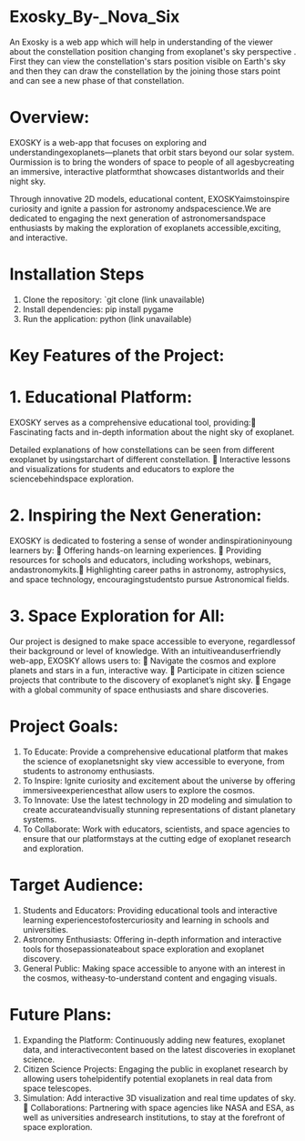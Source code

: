 # Exosky_By-_Nova_Six
An Exosky is a web app which will help in understanding of  the viewer  about the constellation position changing from exoplanet's sky perspective  . First they can view the constellation's stars position visible on Earth's sky  and then they can draw the constellation by the joining those stars point and can see a new phase of that constellation.

# Overview:
EXOSKY is a web-app that focuses on exploring and understandingexoplanets—planets that orbit stars beyond our solar system. Ourmission is to bring the wonders of space to people of all agesbycreating an immersive, interactive platformthat showcases distantworlds and their night sky.

Through innovative 2D models, educational content, EXOSKYaimstoinspire curiosity and ignite a passion for astronomy andspacescience.We are dedicated to engaging the next generation of astronomersandspace enthusiasts by making the exploration of exoplanets accessible,exciting, and interactive.

# Installation Steps

1. Clone the repository: `git clone (link unavailable)
2. Install dependencies: pip install pygame
3. Run the application: python (link unavailable)

# Key Features of the Project:
# 1. Educational Platform:
EXOSKY serves as a comprehensive educational tool, providing: Fascinating facts and in-depth information about the night sky of exoplanet.

Detailed explanations of how constellations can be seen from different exoplanet by usingstarchart of different constellation.  Interactive lessons and visualizations for students and educators to explore the sciencebehindspace exploration.

# 2. Inspiring the Next Generation:
EXOSKY is dedicated to fostering a sense of wonder andinspirationinyoung learners by:
 Offering hands-on learning experiences.  Providing resources for schools and educators, including workshops, webinars, andastronomykits. Highlighting career paths in astronomy, astrophysics, and space technology, encouragingstudentsto pursue Astronomical fields.

# 3. Space Exploration for All:
Our project is designed to make space accessible to everyone, regardlessof their background or level of knowledge. With an intuitiveanduserfriendly web-app, EXOSKY allows users to:
 Navigate the cosmos and explore planets and stars in a fun, interactive way.  Participate in citizen science projects that contribute to the discovery of exoplanet’s night sky.  Engage with a global community of space enthusiasts and share discoveries.

# Project Goals:
1. To Educate: Provide a comprehensive educational platform that makes the science of exoplanetsnight sky view accessible to everyone, from students to astronomy enthusiasts.
2. To Inspire: Ignite curiosity and excitement about the universe by offering immersiveexperiencesthat allow users to explore the cosmos.
3. To Innovate: Use the latest technology in 2D modeling and simulation to create accurateandvisually stunning representations of distant planetary systems.
4. To Collaborate: Work with educators, scientists, and space agencies to ensure that our platformstays at the cutting edge of exoplanet research and exploration.

#  Target Audience:
1. Students and Educators: Providing educational tools and interactive learning experiencestofostercuriosity and learning in schools and universities.
2. Astronomy Enthusiasts: Offering in-depth information and interactive tools for thosepassionateabout space exploration and exoplanet discovery.
3. General Public: Making space accessible to anyone with an interest in the cosmos, witheasy-to-understand content and engaging visuals.

# Future Plans:
1. Expanding the Platform: Continuously adding new features, exoplanet data, and interactivecontent based on the latest discoveries in exoplanet science.
2.  Citizen Science Projects: Engaging the public in exoplanet research by allowing users tohelpidentify potential exoplanets in real data from space telescopes.
3.  Simulation: Add interactive 3D visualization and real time updates of sky.  Collaborations: Partnering with space agencies like NASA and ESA, as well as universities andresearch institutions, to stay at the forefront of space exploration.

